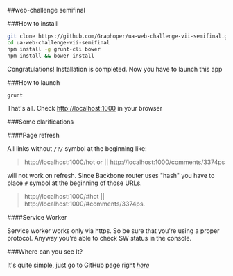 ##web-challenge semifinal

###How to install

```sh
git clone https://github.com/Graphoper/ua-web-challenge-vii-semifinal.git
cd ua-web-challenge-vii-semifinal
npm install -g grunt-cli bower
npm install && bower install 
```

Congratulations! Installation is completed. Now you have to launch this app

###How to launch

```sh
grunt
```

That's all. Check [http://localhost:1000](http://localhost:1000) in your browser


###Some clarifications

####Page refresh

All links without `/?/` symbol at the beginning like: 

> http://localhost:1000/hot or || http://localhost:1000/comments/3374ps 

will not work on refresh. Since Backbone router uses "hash" you have to place `#` symbol at the beginning of those URLs.

> http://localhost:1000/#hot || http://localhost:1000/#comments/3374ps.

####Service Worker

Service worker works only via https. So be sure that you're using a proper protocol.
Anyway you're able to check SW status in the console.

###Where can you see It?

It's quite simple, just go to GitHub page right *[here](https://graphoper.github.io/ua-web-challenge-vii-semifinal/)*